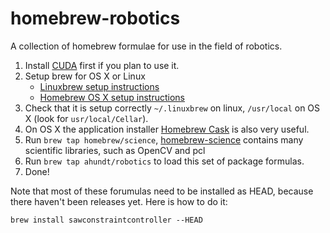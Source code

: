 # homebrew-robotics

A collection of homebrew formulae for use in the field of robotics.

1) Install [CUDA](https://developer.nvidia.com/cuda-downloads) first if you plan to use it.
2) Setup brew for OS X or Linux
    - [Linuxbrew setup instructions](https://github.com/Homebrew/linuxbrew/wiki/Standalone-Installation)
    - [Homebrew OS X setup instructions](http://brew.sh/)
3) Check that it is setup correctly `~/.linuxbrew` on linux, `/usr/local` on OS X (look for `usr/local/Cellar`).
4) On OS X the application installer [Homebrew Cask](http://caskroom.io/) is also very useful.
5) Run `brew tap homebrew/science`, [homebrew-science](http://brew.sh/homebrew-science/) contains many scientific libraries, such as OpenCV and pcl
6) Run `brew tap ahundt/robotics` to load this set of package formulas.
7) Done!


Note that most of these forumulas need to be installed as HEAD, because there haven't been releases yet. Here is how to do it:

`brew install sawconstraintcontroller --HEAD`